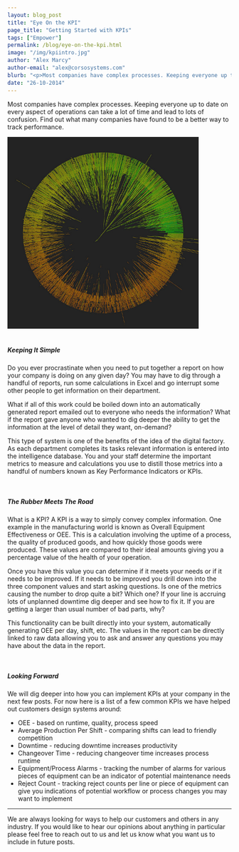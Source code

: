 ```yaml
---
layout: blog_post
title: "Eye On the KPI"
page_title: "Getting Started with KPIs"
tags: ["Empower"]
permalink: /blog/eye-on-the-kpi.html
image: "/img/kpiintro.jpg"
author: "Alex Marcy"
author-email: "alex@corsosystems.com"
blurb: "<p>Most companies have complex processes. Keeping everyone up to date on every aspect of operations can take a lot of time and lead to lots of confusion. Find out what many companies have found to be a better way.</p>"
date: "26-10-2014"
---
```


<p>Most companies have complex processes. Keeping everyone up to date on every aspect of operations can take a lot of time and lead to lots of confusion. Find out what many companies have found to be a better way to track performance.</p>

<img src="/img/kpiintro.jpg" width="430px"/>
<br/>
<br/>
<h5><b>Keeping It Simple</b></h5>
<p>Do you ever procrastinate when you need to put together a report on how your company is doing on any given day? You may have to dig through a handful of reports, run some calculations in Excel and go interrupt some other people to get information on their department.</p>
<p>What if all of this work could be boiled down into an automatically generated report emailed out to everyone who needs the information? What if the report gave anyone who wanted to dig deeper the ability to get the information at the level of detail they want, on-demand?</p>

<p>This type of system is one of the benefits of the idea of the digital factory. As each department completes its tasks relevant information is entered into the intelligence database. You and your staff determine the important metrics to measure and calculations you use to distill those metrics into a handful of numbers known as Key Performance Indicators or KPIs.</p>
<br/>
<h5><b>The Rubber Meets The Road</b></h5>
<p>What is a KPI? A KPI is a way to simply convey complex information. One example in the manufacturing world is known as Overall Equipment Effectiveness or OEE. This is a calculation involving the uptime of a process, the quality of produced goods, and how quickly those goods were produced. These values are compared to their ideal amounts giving you a percentage value of the health of your operation.</p>

<p>Once you have this value you can determine if it meets your needs or if it needs to be improved. If it needs to be improved you drill down into the three component values and start asking questions. Is one of the metrics causing the number to drop quite a bit? Which one? If your line is accruing lots of unplanned downtime dig deeper and see how to fix it. If you are getting a larger than usual number of bad parts, why? </p>

<p>This functionality can be built directly into your system, automatically generating OEE per day, shift, etc. The values in the report can be directly linked to raw data allowing you to ask and answer any questions you may have about the data in the report.</p>

<br/>
<h5><b>Looking Forward</b></h5>
<p>We will dig deeper into how you can implement KPIs at your company in the next few posts. For now here is a list of a few common KPIs we have helped out customers design systems around:</p>

<ul>
	<li>OEE - based on runtime, quality, process speed</li>
    <li>Average Production Per Shift - comparing shifts can lead to friendly competition</li>
	<li>Downtime - reducing downtime increases productivity</li>
	<li>Changeover Time - reducing changeover time increases process runtime</li>
	<li>Equipment/Process Alarms - tracking the number of alarms for various pieces of equipment can be an indicator of potential maintenance needs</li>
	<li>Reject Count - tracking reject counts per line or piece of equipment can give you indications of potential workflow or process changes you may want to implement</li>
</ul>
<hr>
<p>We are always looking for ways to help our customers and others in any industry. If you would like to hear our opinions about anything in particular please feel free to reach out to us and let us know what you want us to include in future posts.</p>
<br/>